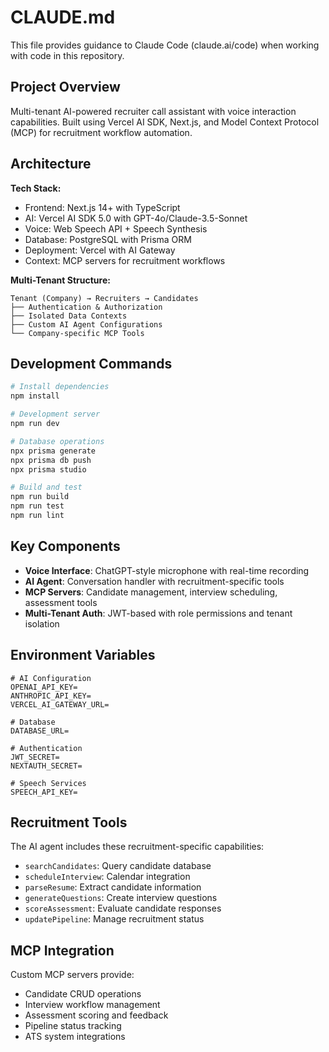# CLAUDE.md

This file provides guidance to Claude Code (claude.ai/code) when working with code in this repository.

## Project Overview

Multi-tenant AI-powered recruiter call assistant with voice interaction capabilities. Built using Vercel AI SDK, Next.js, and Model Context Protocol (MCP) for recruitment workflow automation.

## Architecture

**Tech Stack:**
- Frontend: Next.js 14+ with TypeScript
- AI: Vercel AI SDK 5.0 with GPT-4o/Claude-3.5-Sonnet
- Voice: Web Speech API + Speech Synthesis
- Database: PostgreSQL with Prisma ORM
- Deployment: Vercel with AI Gateway
- Context: MCP servers for recruitment workflows

**Multi-Tenant Structure:**
```
Tenant (Company) → Recruiters → Candidates
├── Authentication & Authorization
├── Isolated Data Contexts
├── Custom AI Agent Configurations  
└── Company-specific MCP Tools
```

## Development Commands

```bash
# Install dependencies
npm install

# Development server
npm run dev

# Database operations
npx prisma generate
npx prisma db push
npx prisma studio

# Build and test
npm run build
npm run test
npm run lint
```

## Key Components

- **Voice Interface**: ChatGPT-style microphone with real-time recording
- **AI Agent**: Conversation handler with recruitment-specific tools
- **MCP Servers**: Candidate management, interview scheduling, assessment tools
- **Multi-Tenant Auth**: JWT-based with role permissions and tenant isolation

## Environment Variables

```env
# AI Configuration
OPENAI_API_KEY=
ANTHROPIC_API_KEY=
VERCEL_AI_GATEWAY_URL=

# Database
DATABASE_URL=

# Authentication
JWT_SECRET=
NEXTAUTH_SECRET=

# Speech Services
SPEECH_API_KEY=
```

## Recruitment Tools

The AI agent includes these recruitment-specific capabilities:
- `searchCandidates`: Query candidate database
- `scheduleInterview`: Calendar integration
- `parseResume`: Extract candidate information
- `generateQuestions`: Create interview questions
- `scoreAssessment`: Evaluate candidate responses
- `updatePipeline`: Manage recruitment status

## MCP Integration

Custom MCP servers provide:
- Candidate CRUD operations
- Interview workflow management
- Assessment scoring and feedback
- Pipeline status tracking
- ATS system integrations